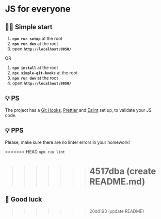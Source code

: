 # JS for everyone

## 🏃‍♂️ Simple start

1. **`npm run setup`** at the root
2. **`npm run dev`** at the root
3. open **`http://localhost:9050/`**

OR

1. **`npm install`** at the root
2. **`npx simple-git-hooks`** at the root
3. **`npm run dev`** at the root
4. open **`http://localhost:9050/`**

## 💡 PS

The project has a [Git Hooks](https://www.atlassian.com/git/tutorials/git-hooks), [Prettier](https://prettier.io/) and [Eslint](https://eslint.org/) set up, to validate your JS code.

## 💡 PPS

Please, make sure there are no linter errors in your homework!

<<<<<<< HEAD `npm run lint`

> > > > > > > # 4517dba (create README.md)

## 🤞 Good luck

> > > > > > > 20dd193 (update README)
